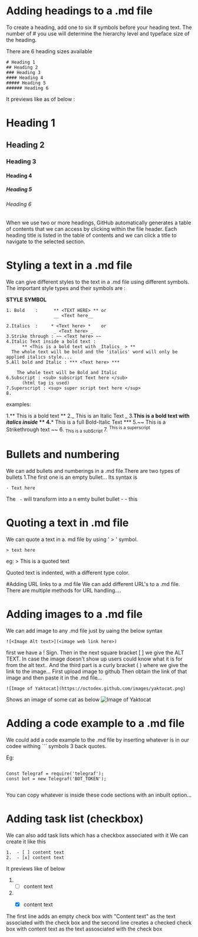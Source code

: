# Adding headings to a .md file

To create a heading, add one to six # symbols before your heading text. The number of # you use will determine the hierarchy level and typeface size of the heading.

There are 6 heading sizes available
```
# Heading 1
## Heading 2
### Heading 3
#### Heading 4
##### Heading 5
###### Heading 6
```
It previews like as of below :
# Heading 1
## Heading 2
### Heading 3
#### Heading 4
##### Heading 5
###### Heading 6

When we use two or more headings, GitHub automatically generates a table of contents that we can access by clicking  within the file header. Each heading title is listed in the table of contents and we can click a title to navigate to the selected section.

# Styling a text in a .md file

We can give different styles to the text in a .md file using different symbols. The important style types and their symbols are :

  **STYLE**          **SYMBOL**
``` 
1. Bold    :      ** <TEXT HERE> ** or
                  __ <Text here__
              
2.Italics  :     * <Text here> *    or
                  _ <Text here> _
3.Strike through : ~~ <Text here> ~~
4.Italic Text inside a bold text :
      ** <This is a bold text with _Italics_ > **
  The whole text will be bold and the 'italics' word will only be applied italics style....
5.All bold and Italic : *** <Text here> ***

    The whole text will be Bold and Italic
6.Subscript : <sub> subscript Text here </sub>
      (html tag is used)
7.Superscript : <sup> super script text here </sup>
8.

```

examples:

1.** This is a bold text **
2._ This is an Italic Text _
3.**This is a bold text with _italics inside_ **
4.*** This is a full Bold-Italic Text ***
5.~~ This is a Strikethrough text ~~
6. <sub> This is a subScript </sub>
7. <sup> This is a superscript </sup>

# Bullets and numbering

We can add bullets and numberings in a .md file.There are two types of bullets
1.The first one is an empty bullet... Its syntax is
```
- Text here

```
The ```  - ``` will transform into a n emty bullet bullet - -  this 

# Quoting a text in .md file
We can quote a text in a. md file by using ' > ' symbol.

``` 
> text here
```
eg: > This is a quoted text


Quoted text is indented, with a different type color.


#Adding URL links to a .md file
We can add different URL's to a .md file. There are multiple methods for URL handling....










# Adding images to a .md file
We can add image to any .md file just by uaing the below syntax
```
![<Image Alt text>](<image web link here>)
```

first we have a ! Sign. Then in the next square bracket [ ] we give the ALT TEXT.
In case the  image doesn't show up users could know what it is for from the alt text..
And the third part is a curly bracket ( ) where we give the link to the image... First upload image to github
Then obtain the link of that image and then paste it in the .md file...
``` 
![Image of Yaktocat](https://octodex.github.com/images/yaktocat.png)
``` 
Shows an image of some cat as below
![Image of Yaktocat](https://octodex.github.com/images/yaktocat.png)


# Adding a code example to a  .md file
We could add a code example to the .md file by inserting whatever is in our codee withing ``` symbols 3 back quotes.

Eg:
```

Const Telegraf = require('telegraf');
const bot = new Telegraf('BOT_TOKEN');


```


You can copy whatever is inside these code sections with an inbuilt option...

# Adding task list (checkbox)

We can also add task lists which has a checkbox associated with it
We can create it like this
```
1.  - [ ] content text
2.  - [x] content text
```
It previews like of below
1.  - [ ] content text
2.  - [x] content text


The first line adds an empty check box with "Content text" as the text associated with the check box
and the second line creates a checked check box with content text as the text assosciated with the check box


